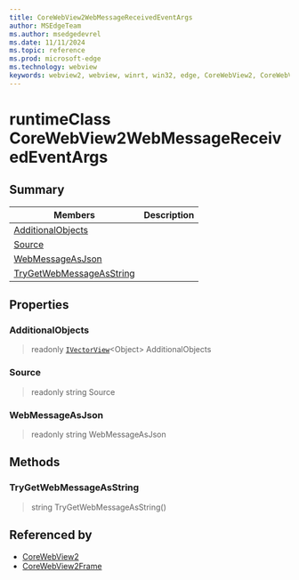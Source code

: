 ```yaml
---
title: CoreWebView2WebMessageReceivedEventArgs
author: MSEdgeTeam
ms.author: msedgedevrel
ms.date: 11/11/2024
ms.topic: reference
ms.prod: microsoft-edge
ms.technology: webview
keywords: webview2, webview, winrt, win32, edge, CoreWebView2, CoreWebView2Controller, browser control, edge html, CoreWebView2WebMessageReceivedEventArgs
---
```


# runtimeClass CoreWebView2WebMessageReceivedEventArgs



## Summary

Members|Description
--|--
[AdditionalObjects](#additionalobjects) | 
[Source](#source) | 
[WebMessageAsJson](#webmessageasjson) | 
[TryGetWebMessageAsString](#trygetwebmessageasstring) | 

## Properties

### AdditionalObjects

> readonly  [`IVectorView`](/uwp/api/Windows.Foundation.Collections.IVectorView-1)&lt;Object&gt; AdditionalObjects

### Source

> readonly  string Source

### WebMessageAsJson

> readonly  string WebMessageAsJson



## Methods

### TryGetWebMessageAsString

> string TryGetWebMessageAsString()






## Referenced by

- [CoreWebView2](corewebview2.md)
- [CoreWebView2Frame](corewebview2frame.md)
